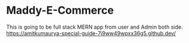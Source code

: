 # Maddy-E-Commerce
This is going to be full stack MERN app from user and Admin both side.
https://amitkumaurya-special-guide-7j9ww49wpxx36g5.github.dev/

